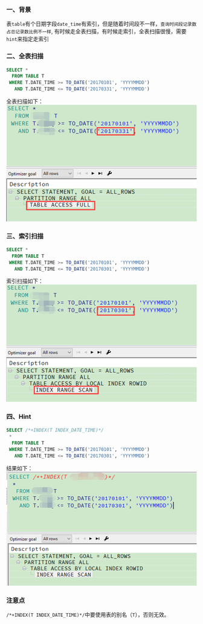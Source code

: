 ### 一、背景
表`table`有个日期字段`date_time`有索引，但是随着时间段不一样，`查询时间段记录数占总记录数比例不一样`,
有时候走全表扫描，有时候走索引，全表扫描很慢，需要`hint`来指定走索引
### 二、全表扫描
```sql
SELECT *
  FROM TABLE T
 WHERE T.DATE_TIME >= TO_DATE('20170101', 'YYYYMMDD')
   AND T.DATE_TIME <= TO_DATE('20170331', 'YYYYMMDD')
```
全表扫描如下：<br>
![](../static/39.png)

### 三、索引扫描
```sql
SELECT *
  FROM TABLE T
 WHERE T.DATE_TIME >= TO_DATE('20170101', 'YYYYMMDD')
   AND T.DATE_TIME <= TO_DATE('20170301', 'YYYYMMDD')
```
索引扫描如下：<br>
![](../static/40.png)

### 四、Hint
```sql
SELECT /*+INDEX(T INDEX_DATE_TIME)*/
 *
  FROM TABLE T
 WHERE T.DATE_TIME >= TO_DATE('20170101', 'YYYYMMDD')
   AND T.DATE_TIME <= TO_DATE('20170301', 'YYYYMMDD')
```
结果如下：<br>
![](../static/41.png)
### 注意点
`/*+INDEX(T INDEX_DATE_TIME)*/`中要使用表的别名（`T`），否则无效。
